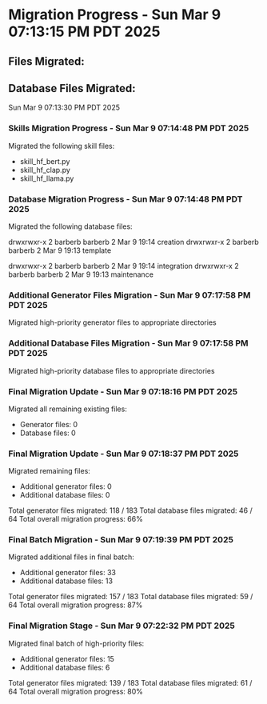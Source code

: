 # Migration Progress - Sun Mar  9 07:13:15 PM PDT 2025
## Files Migrated:
## Database Files Migrated:
Sun Mar  9 07:13:30 PM PDT 2025

### Skills Migration Progress - Sun Mar  9 07:14:48 PM PDT 2025
Migrated the following skill files:
- skill_hf_bert.py
- skill_hf_clap.py
- skill_hf_llama.py

### Database Migration Progress - Sun Mar  9 07:14:48 PM PDT 2025
Migrated the following database files:

drwxrwxr-x 2 barberb barberb     2 Mar  9 19:14 creation
drwxrwxr-x 2 barberb barberb     2 Mar  9 19:13 template


drwxrwxr-x 2 barberb barberb     2 Mar  9 19:14 integration
drwxrwxr-x 2 barberb barberb     2 Mar  9 19:13 maintenance

### Additional Generator Files Migration - Sun Mar  9 07:17:58 PM PDT 2025
Migrated high-priority generator files to appropriate directories

### Additional Database Files Migration - Sun Mar  9 07:17:58 PM PDT 2025
Migrated high-priority database files to appropriate directories

### Final Migration Update - Sun Mar  9 07:18:16 PM PDT 2025
Migrated all remaining existing files:
- Generator files: 0
- Database files: 0

### Final Migration Update - Sun Mar  9 07:18:37 PM PDT 2025
Migrated remaining files:
- Additional generator files: 0
- Additional database files: 0

Total generator files migrated: 118 / 183
Total database files migrated: 46 / 64
Total overall migration progress: 66%

### Final Batch Migration - Sun Mar  9 07:19:39 PM PDT 2025
Migrated additional files in final batch:
- Additional generator files: 33
- Additional database files: 13

Total generator files migrated: 157 / 183
Total database files migrated: 59 / 64
Total overall migration progress: 87%

### Final Migration Stage - Sun Mar  9 07:22:32 PM PDT 2025
Migrated final batch of high-priority files:
- Additional generator files: 15
- Additional database files: 6

Total generator files migrated: 139 / 183
Total database files migrated: 61 / 64
Total overall migration progress: 80%

